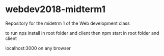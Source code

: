 # webdev2018-midterm1
Repository for the midetrm 1 of the Web development class

to run 
nps install in root folder and client
then npm start in root folder and client

localhost:3000 on any browser
